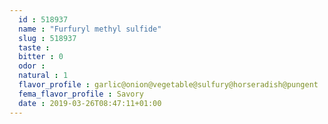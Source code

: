 ```yaml
---
  id : 518937
  name : "Furfuryl methyl sulfide"
  slug : 518937
  taste : 
  bitter : 0
  odor : 
  natural : 1
  flavor_profile : garlic@onion@vegetable@sulfury@horseradish@pungent
  fema_flavor_profile : Savory
  date : 2019-03-26T08:47:11+01:00
---
```



